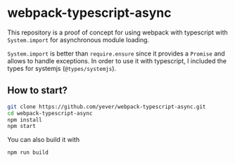 # webpack-typescript-async

This repository is a proof of concept for using webpack with typescript with
``System.import`` for asynchronous module loading.

``System.import`` is better than ``require.ensure`` since it provides
a ``Promise`` and allows to handle exceptions. In order to use it with
typescript, I included the types for systemjs (``@types/systemjs``).

## How to start?

```sh
git clone https://github.com/yever/webpack-typescript-async.git
cd webpack-typescript-async
npm install
npm start
```

You can also build it with
```sh
npm run build
```
